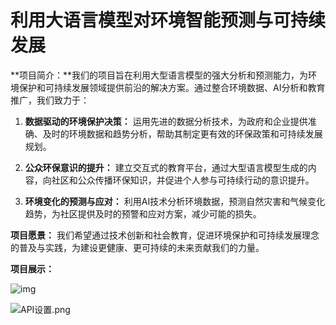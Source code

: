 # 利用大语言模型对环境智能预测与可持续发展

**项目简介：**我们的项目旨在利用大型语言模型的强大分析和预测能力，为环境保护和可持续发展领域提供前沿的解决方案。通过整合环境数据、AI分析和教育推广，我们致力于：

1. **数据驱动的环境保护决策：** 运用先进的数据分析技术，为政府和企业提供准确、及时的环境数据和趋势分析，帮助其制定更有效的环保政策和可持续发展规划。

   

2. **公众环保意识的提升：** 建立交互式的教育平台，通过大型语言模型生成的内容，向社区和公众传播环保知识，并促进个人参与可持续行动的意识提升。

   

3. **环境变化的预测与应对：** 利用AI技术分析环境数据，预测自然灾害和气候变化趋势，为社区提供及时的预警和应对方案，减少可能的损失。

   

**项目愿景：** 我们希望通过技术创新和社会教育，促进环境保护和可持续发展理念的普及与实践，为建设更健康、更可持续的未来贡献我们的力量。



**项目展示：**

![img](https://raw.githubusercontent.com/wangshao2003/resourse/main/main.png)





![API设置.png](https://github.com/wangshao2003/resourse/blob/main/API%E8%AE%BE%E7%BD%AE.png?raw=true)



